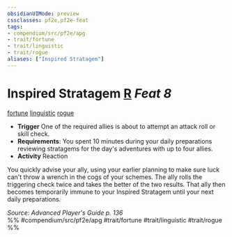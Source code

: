 ```yaml
---
obsidianUIMode: preview
cssclasses: pf2e,pf2e-feat
tags:
- compendium/src/pf2e/apg
- trait/fortune
- trait/linguistic
- trait/rogue
aliases: ["Inspired Stratagem"]
---
```

# Inspired Stratagem  [R](rules/core-rulebook/chapter-9-playing-the-game.md#Actions "Reaction") *Feat 8*  
[fortune](rules/traits/fortune.md "Fortune Effect Trait")  [linguistic](rules/traits/linguistic.md "Linguistic Effect Trait")  [rogue](rules/traits/rogue.md "Rogue Class Trait")  

- **Trigger** One of the required allies is about to attempt an attack roll or skill check.
- **Requirements**: You spent 10 minutes during your daily preparations reviewing stratagems for the day's adventures with up to four allies.
- **Activity** Reaction

You quickly advise your ally, using your earlier planning to make sure luck can't throw a wrench in the cogs of your schemes. The ally rolls the triggering check twice and takes the better of the two results. That ally then becomes temporarily immune to your Inspired Stratagem until your next daily preparations.

*Source: Advanced Player's Guide p. 136*  
%% #compendium/src/pf2e/apg #trait/fortune #trait/linguistic #trait/rogue %%